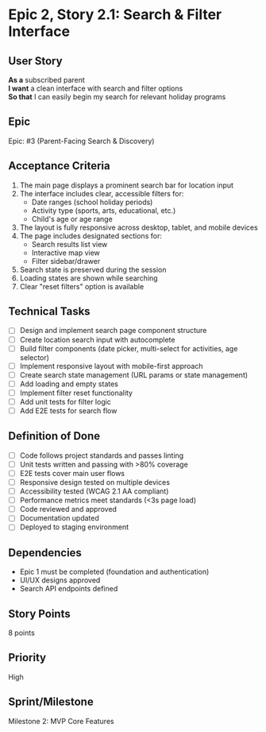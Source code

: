 # Epic 2, Story 2.1: Search & Filter Interface

## User Story
**As a** subscribed parent  
**I want** a clean interface with search and filter options  
**So that** I can easily begin my search for relevant holiday programs

## Epic
Epic: #3 (Parent-Facing Search & Discovery)

## Acceptance Criteria
1. The main page displays a prominent search bar for location input
2. The interface includes clear, accessible filters for:
   - Date ranges (school holiday periods)
   - Activity type (sports, arts, educational, etc.)
   - Child's age or age range
3. The layout is fully responsive across desktop, tablet, and mobile devices
4. The page includes designated sections for:
   - Search results list view
   - Interactive map view
   - Filter sidebar/drawer
5. Search state is preserved during the session
6. Loading states are shown while searching
7. Clear "reset filters" option is available

## Technical Tasks
- [ ] Design and implement search page component structure
- [ ] Create location search input with autocomplete
- [ ] Build filter components (date picker, multi-select for activities, age selector)
- [ ] Implement responsive layout with mobile-first approach
- [ ] Create search state management (URL params or state management)
- [ ] Add loading and empty states
- [ ] Implement filter reset functionality
- [ ] Add unit tests for filter logic
- [ ] Add E2E tests for search flow

## Definition of Done
- [ ] Code follows project standards and passes linting
- [ ] Unit tests written and passing with >80% coverage
- [ ] E2E tests cover main user flows
- [ ] Responsive design tested on multiple devices
- [ ] Accessibility tested (WCAG 2.1 AA compliant)
- [ ] Performance metrics meet standards (<3s page load)
- [ ] Code reviewed and approved
- [ ] Documentation updated
- [ ] Deployed to staging environment

## Dependencies
- Epic 1 must be completed (foundation and authentication)
- UI/UX designs approved
- Search API endpoints defined

## Story Points
8 points

## Priority
High

## Sprint/Milestone
Milestone 2: MVP Core Features